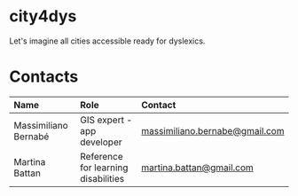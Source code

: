 # city4dys

Let's imagine all cities accessible ready for dyslexics.


# Contacts

| Name                   |  Role                               | Contact                        |
|:-----------------------|:------------------------------------|:-------------------------------|
| Massimiliano Bernabé   | GIS expert - app developer          | massimiliano.bernabe@gmail.com |
| Martina Battan         | Reference for learning disabilities | martina.battan@gmail.com       |
